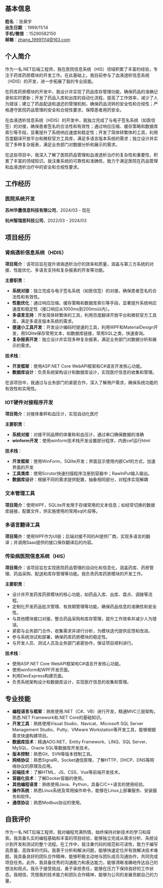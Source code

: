 ## 基本信息

**姓名** ：张昊宇 				                  
**出生日期** ：1999/11/14																					
**手机/微信** ：15290582150				
**邮箱**：zhang_19991114@163.com

## 个人简介

作为一名.NET后端工程师，我在医院信息系统（HIS）领域积累了丰富的经验，专注于药库药房模块的开发工作。在此基础上，我目前参与了血液透析信息系统（HDIS）的开发，进一步拓展了我的专业技能。

在药库药房模块的开发中，我设计并实现了药品库存管理功能，确保药品的准确记录和实时更新；开发了药品入库和出库的自动化流程，提高了工作效率，减少了人为错误；建立了药品配送和退还的管理机制，确保药品流转的安全性和合规性；严格遵守医院药品管理的安全和合规性要求，保障患者用药安全。

在血液透析信息系统（HDIS）的开发中，我独立完成了与电子签名系统（如医信签）的对接，确保患者签名的合法性和有效性；通过响应压缩、缓存策略和数据库索引等手段，显著提升了系统响应速度和稳定性；开发了简体转繁体的工具，利用百度翻译开放平台和微软官方工具库，满足多语言版本系统的需求；独立设计并实现了多种复杂报表，满足业务部门对数据分析和展示的需求。

在这些项目中，我深入了解了医院药品管理和血液透析治疗的复杂性和重要性，积累了丰富的领域知识。我注重系统的可靠性和准确性，致力于满足医院在药品管理和血液透析治疗中的安全和合规性要求。

## 工作经历

### 医院系统开发

**苏州华墨信息科技有限公司**，2024/03 - 现在

**杭州智瑞思科技公司**，2022/03 - 2024/03

## 项目经历

### 肾病透析信息系统（HDIS）

**项目简介**：该项目旨在提升肾病透析治疗的效率和质量，涵盖与第三方系统的对接、性能优化、多语言支持和复杂报表的开发等功能。

**主要职责**：

- **系统对接**：独立完成与电子签名系统（如医信签）的对接，确保患者签名的合法性和有效性。
- **性能优化**：通过响应压缩、缓存策略和数据库索引等手段，显著提升系统响应速度和稳定性（接口响应从1000ms到200ms以内）。
- **多语言支持**：开发简体转繁体的工具，利用百度翻译开放平台和微软官方工具库，满足多语言版本系统的需求。
- **提速小工具开发**：开发设计编码时提速的工具，利用WPF和MaterialDesign开发，用SQlite保存常用文本，如数据库链接，常用SQL之类，快速查询。
- **复杂报表开发**：独立设计并实现多种复杂报表，满足业务部门对数据分析和展示的需求。

**技术栈**：

- **开发框架**：使用ASP.NET Core WebAPI框架和C#语言开发核心功能。
- **数据库设计**：负责系统架构设计和数据库设计，实现医疗信息的收集和管理。

在该项目中，我通过与业务部门的紧密合作，深入了解用户需求，确保系统功能的有效性和实用性。

### IOT硬件对接程序开发

**项目简介**：对接体重秤和血压计，实现自动化医疗

**主要职责**：

- **系统对接**：对接不同品牌的体重称和血压计，通过串口确保数据的准确
- **winform开发**：使用winform技术栈开发设置部分程序，内嵌cef运行html

**技术栈**：

- **开发框架**：使用WinForm，SQlite开发；界面显示使用内嵌Cef的方式，加速界面的开发
- **工具类库**：使用Scrutor快速扫描程序注册到容器中；RawInPut输入输出。
- **数据库设计**：根据不同的需求提供配置，抽象相同部分，对程序实现解耦

### 文本管理工具

**项目简介**：使用WPF，SQLite开发用于存储常用的文本信息；如经常切换的数据库链接，配置文件，供实施使用的常用sql片段等。

### 多语言翻译工具

**项目简介**：使用WPF作为UI层；后端对接不同的AI提供厂商，实现多语言的翻译；并调用Saas提供的接口保存翻译后的内容。

### 传染病医院信息系统（HIS）

**项目简介**：该项目旨在实现医院药品管理的自动化和信息化，涵盖药库、药房管理、药品采购、配送和库存管理等功能。我负责药库药房模块的开发工作。

**主要职责**：

- 设计并开发药库药房模块的核心功能，如药品入库、出库、盘点、调拨等流程。
- 定制化开发药品批次管理、有效期管理等功能，确保药品信息的准确性和安全性。
- 与其他模块接口对接，整合药品采购和库存管理，提升工作效率并减少人为错误。
- 紧密与业务部门合作，收集需求并进行分析，为模块迭代提供反馈和改进。
- 参与系统测试和部署，确保药库药房模块的稳定性。
- 与开发人员、测试人员及业务部门紧密协作，保证项目顺利进行。

**技术栈**：

- 使用ASP.NET Core WebAPI框架和C#语言开发核心功能。
- 使用winform和WPF开发页面。
- 利用DevExpress构建页面。
- 负责系统架构设计和数据库设计，实现医疗信息的收集和管理。



## 专业技能

- **编程语言与框架**：熟练使用.NET（C#、VB）进行开发，精通MVC三层架构，熟悉.NET Framework和.NET Core的基础知识。
- **开发工具**：熟练使用Visual Studio、Navicat、Microsoft SQL Server Management Studio、Putty、VMware Workstation等开发工具，能够根据需求快速构建项目。
- **数据库技术**：精通ADO.NET、Entity Framework、LINQ、SQL Server、MySQL、Oracle SQL等数据库开发技术。
- **版本控制**：熟悉Git、SVN等版本控制工具。
- **网络协议**：熟悉SignalR，Socket通信原理，了解HTTP、DHCP、DNS等网络协议的原理及应用。
- **前端技术**：了解HTML、JS、CSS、Vue等前端开发技术。
- **容器化技术**：了解Docker容器的使用。
- **其他编程语言**：熟练使用Java、Python，具备C/C++语言的使用经验。
- **操作系统**：熟悉Linux系统及常用操作命令，能够在Linux上部署服务、安装服务和软件。
- **通信协议**：熟悉Modbus协议的使用。

## 自我评价

  作为一名.NET后端工程师，我对编程充满热情，始终保持对新技术的学习和探索。我具备扎实的编程基础和丰富的项目经验，能够独立完成从需求分析、系统设计到开发和测试的整个流程。在工作中，我注重代码的规范和可读性，致力于编写高质量、高效率的代码。我善于分析和解决问题，能够快速定位并有效解决技术难题。我具备良好的团队合作精神，能够积极主动地与团队成员沟通协作，共同完成项目任务。此外，我具备优秀的沟通能力和表达能力，能够清晰准确地传达自己的想法和观点。我乐于接受挑战，勇于承担责任，能够在压力下保持良好的工作状态。我相信，凭借我的技术能力和团队合作精神，能够为公司的发展贡献自己的力量。  